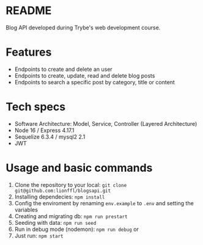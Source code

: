 # README
Blog API developed during Trybe's web development course.

# Features
* Endpoints to create and delete an user
* Endpoints to create, update, read and delete blog posts
* Endpoints to search a specific post by category, title or content

# Tech specs
* Software Architecture: Model, Service, Controller (Layered Architecture)
* Node 16 / Express 4.17.1
* Sequelize 6.3.4 / mysql2 2.1
* JWT

# Usage and basic commands
1) Clone the repository to your local: 
`git clone git@github.com:lionffl/blogsapi.git`
2) Installing dependecies:
`npm install`
3) Config the enviroment by renaming `env.example` to `.env` and setting the variables
4) Creating and migrating db:
`npm run prestart`
5) Seeding with data:
`npm run seed`
6) Run in debug mode (nodemon):
`npm run debug` or
7) Just run:
`npm start`
